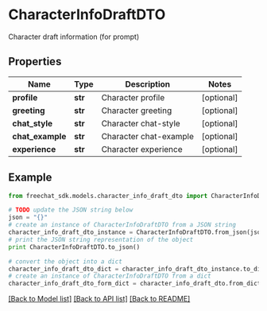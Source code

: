 # CharacterInfoDraftDTO

Character draft information (for prompt)

## Properties

Name | Type | Description | Notes
------------ | ------------- | ------------- | -------------
**profile** | **str** | Character profile | [optional] 
**greeting** | **str** | Character greeting | [optional] 
**chat_style** | **str** | Character chat-style | [optional] 
**chat_example** | **str** | Character chat-example | [optional] 
**experience** | **str** | Character experience | [optional] 

## Example

```python
from freechat_sdk.models.character_info_draft_dto import CharacterInfoDraftDTO

# TODO update the JSON string below
json = "{}"
# create an instance of CharacterInfoDraftDTO from a JSON string
character_info_draft_dto_instance = CharacterInfoDraftDTO.from_json(json)
# print the JSON string representation of the object
print CharacterInfoDraftDTO.to_json()

# convert the object into a dict
character_info_draft_dto_dict = character_info_draft_dto_instance.to_dict()
# create an instance of CharacterInfoDraftDTO from a dict
character_info_draft_dto_form_dict = character_info_draft_dto.from_dict(character_info_draft_dto_dict)
```
[[Back to Model list]](../README.md#documentation-for-models) [[Back to API list]](../README.md#documentation-for-api-endpoints) [[Back to README]](../README.md)


